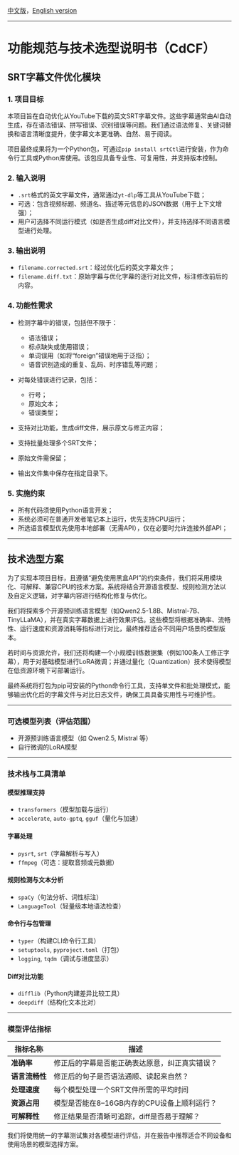 [中文版](./CDCF&Techs_ZH.md)，[English version](./CDCF&Techs_EN.md)

---

# 功能规范与技术选型说明书（CdCF）

## SRT字幕文件优化模块

### 1. 项目目标

本项目旨在自动优化从YouTube下载的英文SRT字幕文件。这些字幕通常由AI自动生成，存在语法错误、拼写错误、识别错误等问题。我们通过语法修复、关键词替换和语言清晰度提升，使字幕文本更准确、自然、易于阅读。

项目最终成果将为一个Python包，可通过`pip install srtCtl`进行安装，作为命令行工具或Python库使用。该包应具备专业性、可复用性，并支持版本控制。

### 2. 输入说明

- `.srt`格式的英文字幕文件，通常通过`yt-dlp`等工具从YouTube下载；
- 可选：包含视频标题、频道名、描述等元信息的JSON数据（用于上下文增强）；
- 用户可选择不同运行模式（如是否生成diff对比文件），并支持选择不同语言模型进行处理。

### 3. 输出说明

- `filename.corrected.srt`：经过优化后的英文字幕文件；
- `filename.diff.txt`：原始字幕与优化字幕的逐行对比文件，标注修改前后的内容。

### 4. 功能性需求

- 检测字幕中的错误，包括但不限于：
  - 语法错误；
  - 标点缺失或使用错误；
  - 单词误用（如将“foreign”错误地用于泛指）；
  - 语音识别造成的重复、乱码、时序错乱等问题；
- 对每处错误进行记录，包括：
  - 行号；
  - 原始文本；
  - 错误类型；

- 支持对比功能，生成diff文件，展示原文与修正内容；
- 支持批量处理多个SRT文件；
- 原始文件需保留；
- 输出文件集中保存在指定目录下。

### 5. 实施约束

- 所有代码须使用Python语言开发；
- 系统必须可在普通开发者笔记本上运行，优先支持CPU运行；
- 所选语言模型优先使用本地部署（无需API），仅在必要时允许连接外部API；

---

## 技术选型方案

为了实现本项目目标，且遵循“避免使用黑盒API”的约束条件，我们将采用模块化、可解释、兼容CPU的技术方案。系统将结合开源语言模型、规则检测方法以及自定义逻辑，对字幕内容进行结构化修复与优化。

我们将探索多个开源预训练语言模型（如Qwen2.5-1.8B、Mistral-7B、TinyLLaMA），并在真实字幕数据上进行效果评估。这些模型将根据准确率、流畅性、运行速度和资源消耗等指标进行对比，最终推荐适合不同用户场景的模型版本。

若时间与资源允许，我们还将构建一个小规模训练数据集（例如100条人工修正字幕），用于对基础模型进行LoRA微调；并通过量化（Quantization）技术使得模型在低资源环境下可部署运行。

最终系统将打包为pip可安装的Python命令行工具，支持单文件和批处理模式，能够输出优化后的字幕文件与对比日志文件，确保工具具备实用性与可维护性。

---

### 可选模型列表（评估范围）

- 开源预训练语言模型（如 Qwen2.5, Mistral 等）
- 自行微调的LoRA模型

---

### 技术栈与工具清单

#### 模型推理支持

- `transformers`（模型加载与运行）
- `accelerate`, `auto-gptq`, `gguf`（量化与加速）

#### 字幕处理

- `pysrt`, `srt`（字幕解析与写入）
- `ffmpeg`（可选：提取音频或元数据）

#### 规则检测与文本分析

- `spaCy`（句法分析、词性标注）
- `LanguageTool`（轻量级本地语法检查）

#### 命令行与包管理

- `typer`（构建CLI命令行工具）
- `setuptools`, `pyproject.toml`（打包）
- `logging`, `tqdm`（调试与进度显示）

#### Diff对比功能

- `difflib`（Python内建差异比较工具）
- `deepdiff`（结构化文本比对）

---

### 模型评估指标

| 指标名称       | 描述                                           |
| -------------- | ---------------------------------------------- |
| **准确率**     | 修正后的字幕是否能正确表达原意，纠正真实错误？ |
| **语言流畅性** | 修正后的句子是否语法通顺、读起来自然？         |
| **处理速度**   | 每个模型处理一个SRT文件所需的平均时间          |
| **资源占用**   | 模型是否能在8–16GB内存的CPU设备上顺利运行？    |
| **可解释性**   | 修正结果是否清晰可追踪，diff是否易于理解？     |

我们将使用统一的字幕测试集对各模型进行评估，并在报告中推荐适合不同设备和使用场景的模型选择方案。
